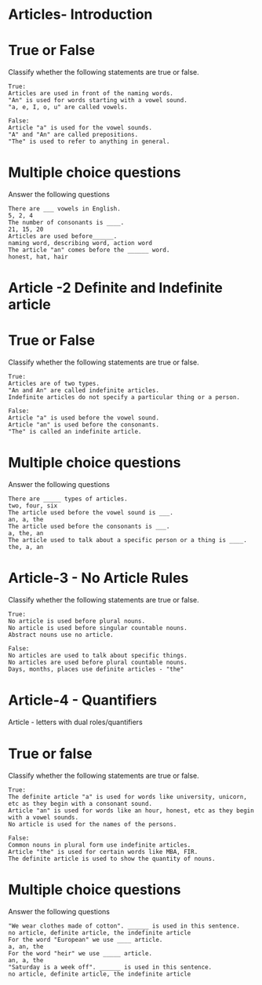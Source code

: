# Articles- Introduction

# True or False
Classify whether the following statements are true or false.

```
True: 
Articles are used in front of the naming words.
"An" is used for words starting with a vowel sound.
"a, e, I, o, u" are called vowels.

False:
Article "a" is used for the vowel sounds.
"A" and "An" are called prepositions.
"The" is used to refer to anything in general.
```

# Multiple choice questions

Answer the following questions 

```
There are ___ vowels in English.
5, 2, 4
The number of consonants is ____.
21, 15, 20
Articles are used before______.
naming word, describing word, action word
The article "an" comes before the ______ word.
honest, hat, hair
```


# Article -2 Definite and Indefinite article

# True or False

Classify whether the following statements are true or false.

```
True: 
Articles are of two types.
"An and An" are called indefinite articles.
Indefinite articles do not specify a particular thing or a person.

False:
Article "a" is used before the vowel sound.
Article "an" is used before the consonants.
"The" is called an indefinite article.
```

# Multiple choice questions

Answer the following questions

```
There are _____ types of articles.
two, four, six
The article used before the vowel sound is ___.
an, a, the
The article used before the consonants is ___.
a, the, an
The article used to talk about a specific person or a thing is ____.
the, a, an
```


# Article-3 - No Article Rules

Classify whether the following statements are true or false.

```
True: 
No article is used before plural nouns.
No article is used before singular countable nouns.
Abstract nouns use no article.

False:
No articles are used to talk about specific things.
No articles are used before plural countable nouns.
Days, months, places use definite articles - "the"
```


# Article-4 - Quantifiers

Article - letters with dual roles/quantifiers

# True or false

Classify whether the following statements are true or false.

```
True:
The definite article "a" is used for words like university, unicorn, etc as they begin with a consonant sound.
Article "an" is used for words like an hour, honest, etc as they begin with a vowel sounds.
No article is used for the names of the persons.

False:
Common nouns in plural form use indefinite articles.
Article "the" is used for certain words like MBA, FIR.
The definite article is used to show the quantity of nouns.
```

# Multiple choice questions

Answer the following questions

```
"We wear clothes made of cotton". ______ is used in this sentence.
no article, definite article, the indefinite article
For the word "European" we use ____ article.
a, an, the
For the word "heir" we use _____ article.
an, a, the
"Saturday is a week off". ______ is used in this sentence.
no article, definite article, the indefinite article
```









